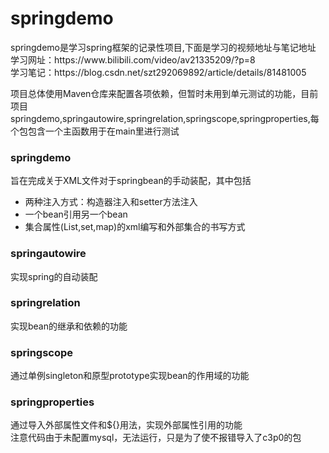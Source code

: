 # springdemo
<P>
  springdemo是学习spring框架的记录性项目,下面是学习的视频地址与笔记地址<br/>
  学习网址：https://www.bilibili.com/video/av21335209/?p=8<br/>
  学习笔记：https://blog.csdn.net/szt292069892/article/details/81481005
</p>

<p>
  项目总体使用Maven仓库来配置各项依赖，但暂时未用到单元测试的功能，目前项目
  springdemo,springautowire,springrelation,springscope,springproperties,每个包包含一个主函数用于在main里进行测试
</p>
<p>
  <h3>springdemo</h3>
  旨在完成关于XML文件对于springbean的手动装配，其中包括
  <ul>
  <li>两种注入方式：构造器注入和setter方法注入</li>
  <li>一个bean引用另一个bean</li>
  <li>集合属性(List,set,map)的xml编写和外部集合的书写方式</li>
  </ul>
</p>
<p>
  <h3>springautowire</h3>
  实现spring的自动装配
</p>
<p>
  <h3>springrelation</h3>
  实现bean的继承和依赖的功能
</p>
<p>
  <h3>springscope</h3>
  通过单例singleton和原型prototype实现bean的作用域的功能
</p>
<p>
  <h3>springproperties</h3>
  通过导入外部属性文件和${}用法，实现外部属性引用的功能</br>
  <text color="red">注意代码由于未配置mysql，无法运行，只是为了使不报错导入了c3p0的包</text>
</p>


